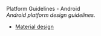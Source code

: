 Platform Guidelines - Android  
_Android platform design guidelines._

*  [Material design](https://material.io/design)
